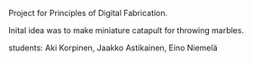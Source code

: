 Project for Principles of Digital Fabrication.

Inital idea was to make miniature catapult for throwing marbles.

students: Aki Korpinen, Jaakko Astikainen, Eino Niemelä
